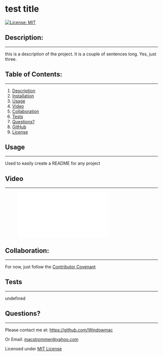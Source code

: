 # test title
  [![License: MIT](https://img.shields.io/badge/License-MIT-yellow.svg)](https://opensource.org/licenses/MIT)

  ## Description:
  ___
  this is a description of the project. It is a couple of sentences long. Yes, just three.

  ## Table of Contents:
  ___
  1) [Description](#description)
  2) [Installation](#installation)
  3) [Usage](#usage)
  4) [Video](#video)
  5) [Collaboration](#collaboration)
  6) [Tests](#tests)
  7) [Questions?](#questions?)
  8) [GitHub](#gitHub)
  9) [License](#data.license)

  ## Usage
  ___
  Used to easily create a README for any project

  ## Video
  ___
  <figure class="video_container">
  <iframe src=none yet frameborder="0" allowfullscreen="true"> </iframe>
  </figure>

  ## Collaboration:
  ___
  For now, just follow the [Contributor Covenant](https://www.contributor-covenant.org/)

  ## Tests
  ___
  undefined

  ## Questions?
  ___
  Please contact me at:
  <https://github.com/Windowmac>
  
  Or Email:
  <macstrommer@yahoo.com>



  
  Licensed under [MIT License](https://opensource.org/licenses/MIT)

